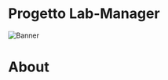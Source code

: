 # Progetto Lab-Manager
![Banner](https://user-images.githubusercontent.com/43990877/213589259-99c08f58-e529-42c2-a723-40b1b37d75e3.png)



# About

